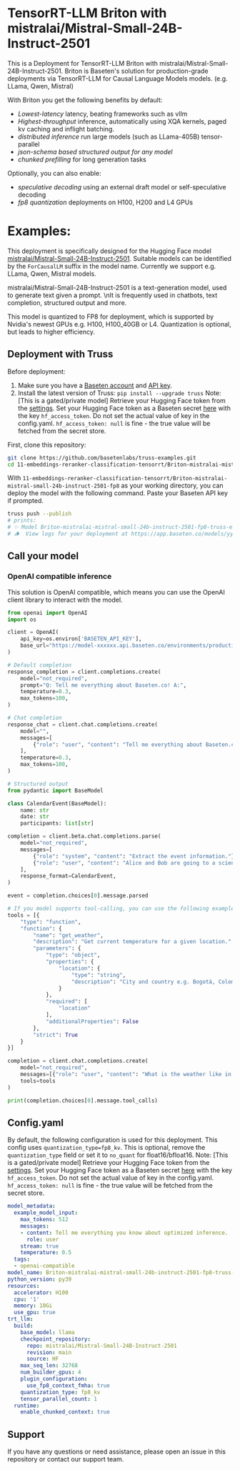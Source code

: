 # TensorRT-LLM Briton with mistralai/Mistral-Small-24B-Instruct-2501

This is a Deployment for TensorRT-LLM Briton with mistralai/Mistral-Small-24B-Instruct-2501. Briton is Baseten's solution for production-grade deployments via TensorRT-LLM for Causal Language Models models. (e.g. LLama, Qwen, Mistral)

With Briton you get the following benefits by default:
- *Lowest-latency* latency, beating frameworks such as vllm
- *Highest-throughput* inference, automatically using XQA kernels, paged kv caching and inflight batching.
- *distributed inference* run large models (such as LLama-405B) tensor-parallel
- *json-schema based structured output for any model*
- *chunked prefilling* for long generation tasks

Optionally, you can also enable:
- *speculative decoding* using an external draft model or self-speculative decoding
- *fp8 quantization* deployments on H100, H200 and L4 GPUs


# Examples:
This deployment is specifically designed for the Hugging Face model [mistralai/Mistral-Small-24B-Instruct-2501](https://huggingface.co/mistralai/Mistral-Small-24B-Instruct-2501).
Suitable models can be identified by the `ForCausalLM` suffix in the model name. Currently we support e.g. LLama, Qwen, Mistral models.

mistralai/Mistral-Small-24B-Instruct-2501  is a text-generation model, used to generate text given a prompt. \nIt is frequently used in chatbots, text completion, structured output and more.

This model is quantized to FP8 for deployment, which is supported by Nvidia's newest GPUs e.g. H100, H100_40GB or L4. Quantization is optional, but leads to higher efficiency.

## Deployment with Truss

Before deployment:

1. Make sure you have a [Baseten account](https://app.baseten.co/signup) and [API key](https://app.baseten.co/settings/account/api_keys).
2. Install the latest version of Truss: `pip install --upgrade truss`
Note: [This is a gated/private model] Retrieve your Hugging Face token from the [settings](https://huggingface.co/settings/tokens). Set your Hugging Face token as a Baseten secret [here](https://app.baseten.co/settings/secrets) with the key `hf_access_token`. Do not set the actual value of key in the config.yaml. `hf_access_token: null` is fine - the true value will be fetched from the secret store.

First, clone this repository:
```sh
git clone https://github.com/basetenlabs/truss-examples.git
cd 11-embeddings-reranker-classification-tensorrt/Briton-mistralai-mistral-small-24b-instruct-2501-fp8
```

With `11-embeddings-reranker-classification-tensorrt/Briton-mistralai-mistral-small-24b-instruct-2501-fp8` as your working directory, you can deploy the model with the following command. Paste your Baseten API key if prompted.

```sh
truss push --publish
# prints:
# ✨ Model Briton-mistralai-mistral-small-24b-instruct-2501-fp8-truss-example was successfully pushed ✨
# 🪵  View logs for your deployment at https://app.baseten.co/models/yyyyyy/logs/xxxxxx
```

## Call your model

### OpenAI compatible inference
This solution is OpenAI compatible, which means you can use the OpenAI client library to interact with the model.

```python
from openai import OpenAI
import os

client = OpenAI(
    api_key=os.environ['BASETEN_API_KEY'],
    base_url="https://model-xxxxxx.api.baseten.co/environments/production/sync/v1"
)

# Default completion
response_completion = client.completions.create(
    model="not_required",
    prompt="Q: Tell me everything about Baseten.co! A:",
    temperature=0.3,
    max_tokens=100,
)

# Chat completion
response_chat = client.chat.completions.create(
    model="",
    messages=[
        {"role": "user", "content": "Tell me everything about Baseten.co!"}
    ],
    temperature=0.3,
    max_tokens=100,
)

# Structured output
from pydantic import BaseModel

class CalendarEvent(BaseModel):
    name: str
    date: str
    participants: list[str]

completion = client.beta.chat.completions.parse(
    model="not_required",
    messages=[
        {"role": "system", "content": "Extract the event information."},
        {"role": "user", "content": "Alice and Bob are going to a science fair on Friday."},
    ],
    response_format=CalendarEvent,
)

event = completion.choices[0].message.parsed

# If you model supports tool-calling, you can use the following example:
tools = [{
    "type": "function",
    "function": {
        "name": "get_weather",
        "description": "Get current temperature for a given location.",
        "parameters": {
            "type": "object",
            "properties": {
                "location": {
                    "type": "string",
                    "description": "City and country e.g. Bogotá, Colombia"
                }
            },
            "required": [
                "location"
            ],
            "additionalProperties": False
        },
        "strict": True
    }
}]

completion = client.chat.completions.create(
    model="not_required",
    messages=[{"role": "user", "content": "What is the weather like in Paris today?"}],
    tools=tools
)

print(completion.choices[0].message.tool_calls)
```


## Config.yaml
By default, the following configuration is used for this deployment. This config uses `quantization_type=fp8_kv`. This is optional, remove the `quantization_type` field or set it to `no_quant` for float16/bfloat16.
Note: [This is a gated/private model] Retrieve your Hugging Face token from the [settings](https://huggingface.co/settings/tokens). Set your Hugging Face token as a Baseten secret [here](https://app.baseten.co/settings/secrets) with the key `hf_access_token`. Do not set the actual value of key in the config.yaml. `hf_access_token: null` is fine - the true value will be fetched from the secret store.
```yaml
model_metadata:
  example_model_input:
    max_tokens: 512
    messages:
    - content: Tell me everything you know about optimized inference.
      role: user
    stream: true
    temperature: 0.5
  tags:
  - openai-compatible
model_name: Briton-mistralai-mistral-small-24b-instruct-2501-fp8-truss-example
python_version: py39
resources:
  accelerator: H100
  cpu: '1'
  memory: 10Gi
  use_gpu: true
trt_llm:
  build:
    base_model: llama
    checkpoint_repository:
      repo: mistralai/Mistral-Small-24B-Instruct-2501
      revision: main
      source: HF
    max_seq_len: 32768
    num_builder_gpus: 4
    plugin_configuration:
      use_fp8_context_fmha: true
    quantization_type: fp8_kv
    tensor_parallel_count: 1
  runtime:
    enable_chunked_context: true

```

## Support
If you have any questions or need assistance, please open an issue in this repository or contact our support team.
